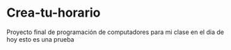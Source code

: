 # Crea-tu-horario
Proyecto final de programación de computadores para mi clase en el dia de hoy esto es una prueba
